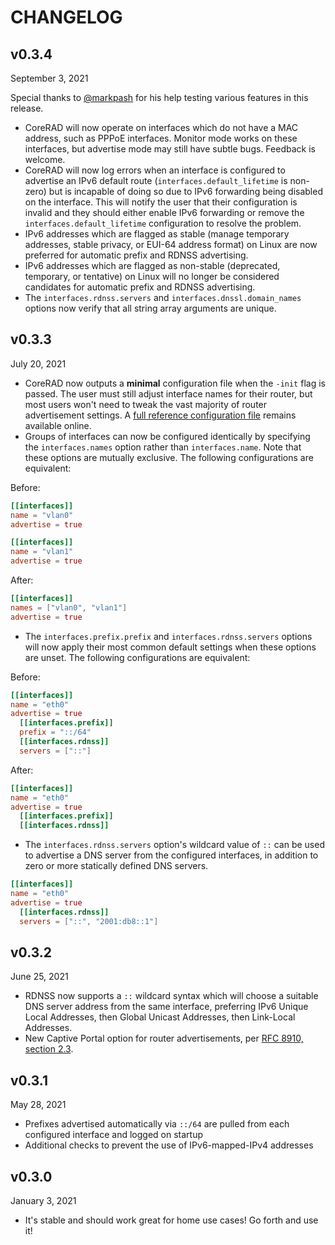 # CHANGELOG

## v0.3.4
September 3, 2021

Special thanks to [@markpash](https://github.com/markpash) for his help testing
various features in this release.

- CoreRAD will now operate on interfaces which do not have a MAC address, such
  as PPPoE interfaces. Monitor mode works on these interfaces, but advertise
  mode may still have subtle bugs. Feedback is welcome.
- CoreRAD will now log errors when an interface is configured to advertise an
  IPv6 default route (`interfaces.default_lifetime` is non-zero) but is
  incapable of doing so due to IPv6 forwarding being disabled on the interface.
  This will notify the user that their configuration is invalid and they should
  either enable IPv6 forwarding or remove the `interfaces.default_lifetime`
  configuration to resolve the problem.
- IPv6 addresses which are flagged as stable (manage temporary addresses, stable
  privacy, or EUI-64 address format) on Linux are now preferred for automatic
  prefix and RDNSS advertising.
- IPv6 addresses which are flagged as non-stable (deprecated, temporary, or
  tentative) on Linux will no longer be considered candidates for automatic
  prefix and RDNSS advertising.
- The `interfaces.rdnss.servers` and `interfaces.dnssl.domain_names` options now
  verify that all string array arguments are unique.

## v0.3.3
July 20, 2021

- CoreRAD now outputs a **minimal** configuration file when the `-init` flag is
  passed. The user must still adjust interface names for their router, but most
  users won't need to tweak the vast majority of router advertisement settings.
  A [full reference configuration
  file](https://github.com/mdlayher/corerad/blob/main/internal/config/reference.toml)
  remains available online.
- Groups of interfaces can now be configured identically by specifying the
  `interfaces.names` option rather than `interfaces.name`. Note that these
  options are mutually exclusive. The following configurations are equivalent:

Before:
```toml
[[interfaces]]
name = "vlan0"
advertise = true

[[interfaces]]
name = "vlan1"
advertise = true
```

After:
```toml
[[interfaces]]
names = ["vlan0", "vlan1"]
advertise = true
```

- The `interfaces.prefix.prefix` and `interfaces.rdnss.servers` options will now
  apply their most common default settings when these options are unset. The
  following configurations are equivalent:

Before:
```toml
[[interfaces]]
name = "eth0"
advertise = true
  [[interfaces.prefix]]
  prefix = "::/64"
  [[interfaces.rdnss]]
  servers = ["::"]
```

After:
```toml
[[interfaces]]
name = "eth0"
advertise = true
  [[interfaces.prefix]]
  [[interfaces.rdnss]]
```

- The `interfaces.rdnss.servers` option's wildcard value of `::` can be used to
  advertise a DNS server from the configured interfaces, in addition to zero or
  more statically defined DNS servers.

```toml
[[interfaces]]
name = "eth0"
advertise = true
  [[interfaces.rdnss]]
  servers = ["::", "2001:db8::1"]
```

## v0.3.2
June 25, 2021

- RDNSS now supports a `::` wildcard syntax which will choose a suitable DNS
  server address from the same interface, preferring IPv6 Unique Local
  Addresses, then Global Unicast Addresses, then Link-Local Addresses.
- New Captive Portal option for router advertisements, per [RFC 8910, section
  2.3](https://www.rfc-editor.org/rfc/rfc8910.html#name-the-captive-portal-ipv6-ra-).

## v0.3.1
May 28, 2021

- Prefixes advertised automatically via `::/64` are pulled from each configured
  interface and logged on startup
- Additional checks to prevent the use of IPv6-mapped-IPv4 addresses

## v0.3.0
January 3, 2021

- It's stable and should work great for home use cases! Go forth and use it!
